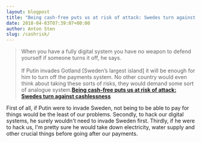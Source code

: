 ```yaml
---
layout: blogpost
title: "Being cash-free puts us at risk of attack: Swedes turn against cashlessness"
date: 2018-04-03T07:39:07+00:00
author: Anton Sten
slug: /cashrisk/
---
```


>When you have a fully digital system you have no weapon to defend yourself if someone turns it off, he says.
<br /><br />
If Putin invades Gotland [Sweden’s largest island] it will be enough for him to turn off the payments system. No other country would even think about taking these sorts of risks, they would demand some sort of analogue system.**[Being cash-free puts us at risk of attack: Swedes turn against cashlessness](https://www.theguardian.com/world/2018/apr/03/being-cash-free-puts-us-at-risk-of-attack-swedes-turn-against-cashlessness?utm_term=Autofeed&CMP=twt_b-gdnnews#link_time=1522748295)**

First of all, if Putin were to invade Sweden, not being to be able to pay for things would be the least of our problems. Secondly, to hack our digital systems, he surely wouldn't need to invade Sweden first. Thirdly, if he were to hack us, I'm pretty sure he would take down electricity, water supply and other crucial things before going after our payments. 
